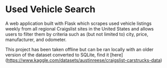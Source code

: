 # Used Vehicle Search

A web application built with Flask which scrapes used vehicle listings weekly from all regional Craigslist sites in the United States and allows users to filter them by criteria such as (but not limited to) city, price, manufacturer, and odometer.

This project has been taken offline but can be ran locally with an older version of the dataset converted to SQLite, find it [here] (https://www.kaggle.com/datasets/austinreese/craigslist-carstrucks-data)
